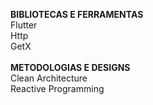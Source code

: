<b> BIBLIOTECAS E FERRAMENTAS </b>
<br>
Flutter
<br>
Http
<br>
GetX
<br>
<br>
<b> METODOLOGIAS E DESIGNS </b>
<br>
Clean Architecture 
<br>
Reactive Programming
<br>
